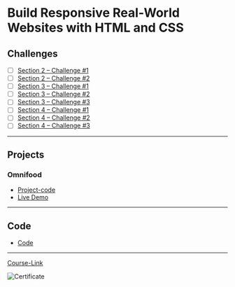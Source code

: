 # Build Responsive Real-World Websites with HTML and CSS
## Challenges
- [ ] [Section 2 – Challenge #1](./Challenges/01-Challenges/)
- [ ] [Section 2 – Challenge #2](./Challenges/02-Challenges/)
- [ ] [Section 3 – Challenge #1](./Challenges/03-Challenges/)
- [ ] [Section 3 – Challenge #2](./Challenges/04-Challenges/)
- [ ] [Section 3 – Challenge #3](./Challenges/05-Challenges/)
- [ ] [Section 4 – Challenge #1](./Challenges/06-Challenges/)
- [ ] [Section 4 – Challenge #2](./Challenges/07-Challenges/)
- [ ] [Section 4 – Challenge #3](./Challenges/08-Challenges/)

---
## Projects
### Omnifood
- [Project-code](./Projects/Omnifood) <br>
- [Live Demo](https://omnifood.dev/)
---
## Code
- [Code](Code)
---
[Course-Link](https://www.udemy.com/course/design-and-develop-a-killer-website-with-html5-and-css3)<br>

![Certificate](https://via.placeholder.com/468x300?text=Certificate+Here)
